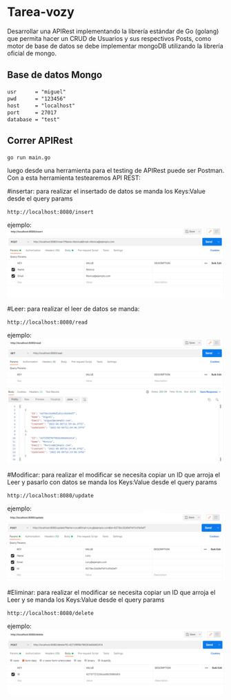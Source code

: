 # Tarea-vozy

Desarrollar una APIRest implementando la librería estándar de Go (golang) que permita hacer un
CRUD de Usuarios y sus respectivos Posts, como motor de base de datos se debe implementar
mongoDB utilizando la librería oficial de mongo.

## Base de datos Mongo
	usr      = "miguel"
	pwd      = "123456"
	host     = "localhost"
	port     = 27017
	database = "test"
  
## Correr APIRest

```
go run main.go
```
luego desde una herramienta para el testing de APIRest puede ser Postman. Con a esta herramienta testearemos API REST:

#insertar:
para realizar el insertado de datos se manda los Keys:Value desde el query params	
```
http://localhost:8080/insert
```
ejemplo:
<img src="/imgInfo/ejemploInsert.png" alt="Ejemplo Insert"/>


#Leer:
para realizar el leer de datos se manda:
```
http://localhost:8080/read
```
ejemplo:
<img src="/imgInfo/ejemploRead.png" alt="Ejemplo Read"/>

#Modificar:
para realizar el modificar se necesita copiar un ID que arroja el Leer y pasarlo con datos se manda los Keys:Value desde el query params	
```
http://localhost:8080/update
```
ejemplo:
<img src="/imgInfo/ejemploUpdate.png" alt="Ejemplo Update"/>

#Eliminar:
para realizar el modificar se necesita copiar un ID que arroja el Leer y se manda los Keys:Value desde el query params
```
http://localhost:8080/delete
```
ejemplo:
<img src="/imgInfo/ejemploDelete.png" alt="Ejemplo Delete"/>
